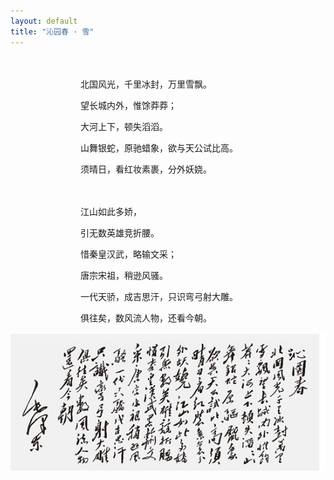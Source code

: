 ```yaml
---
layout: default
title: "沁园春 · 雪"
---
```



　　　　　　　　　　　　　　　　　　　　　　　　　　　　　　　　　　　　　　　　　　　　　　　　　　　　　　　　　　　　　　　　　　　　　　　　　　　　　　　　　　　　　　　　　　　　　　　　　　

　　　　　　　　北国风光，千里冰封，万里雪飘。

　　　　　　　　望长城内外，惟馀莽莽；

　　　　　　　　大河上下，顿失滔滔。

　　　　　　　　山舞银蛇，原驰蜡象，欲与天公试比高。

　　　　　　　　须晴日，看红妆素裹，分外妖娆。


　　　　　　　　　　　　　　　　　　　　　　　　　　　　　　　　　　　　　　　　　　　　　　　　　　　　　　　　　　　　　　　　　　　　　　　　　　　　　　　　　　　　　　　　　　　　　　　　　　

　　　　　　　　江山如此多娇，

　　　　　　　　引无数英雄竞折腰。

　　　　　　　　惜秦皇汉武，略输文采；

　　　　　　　　唐宗宋祖，稍逊风骚。

　　　　　　　　一代天骄，成吉思汗，只识弯弓射大雕。

　　　　　　　　俱往矣，数风流人物，还看今朝。


<div align="center">
<img src = './images/1.jpg'>
</div> 


